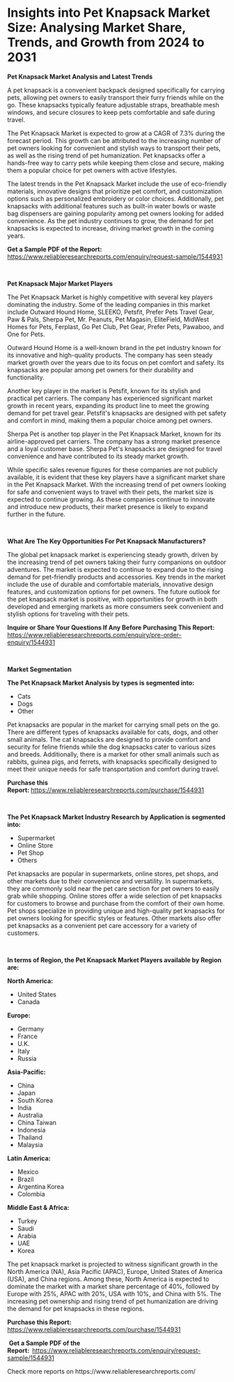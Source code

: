 <p><h1>Insights into Pet Knapsack Market Size: Analysing Market Share, Trends, and Growth from 2024 to 2031</h1></p><p><strong>Pet Knapsack Market Analysis and Latest Trends</strong></p>
<p><p>A pet knapsack is a convenient backpack designed specifically for carrying pets, allowing pet owners to easily transport their furry friends while on the go. These knapsacks typically feature adjustable straps, breathable mesh windows, and secure closures to keep pets comfortable and safe during travel. </p><p>The Pet Knapsack Market is expected to grow at a CAGR of 7.3% during the forecast period. This growth can be attributed to the increasing number of pet owners looking for convenient and stylish ways to transport their pets, as well as the rising trend of pet humanization. Pet knapsacks offer a hands-free way to carry pets while keeping them close and secure, making them a popular choice for pet owners with active lifestyles.</p><p>The latest trends in the Pet Knapsack Market include the use of eco-friendly materials, innovative designs that prioritize pet comfort, and customization options such as personalized embroidery or color choices. Additionally, pet knapsacks with additional features such as built-in water bowls or waste bag dispensers are gaining popularity among pet owners looking for added convenience. As the pet industry continues to grow, the demand for pet knapsacks is expected to increase, driving market growth in the coming years.</p></p>
<p><strong>Get a Sample PDF of the Report:&nbsp;</strong> <a href="https://www.reliableresearchreports.com/enquiry/request-sample/1544931">https://www.reliableresearchreports.com/enquiry/request-sample/1544931</a></p>
<p>&nbsp;</p>
<p><strong>Pet Knapsack Major Market Players</strong></p>
<p><p>The Pet Knapsack Market is highly competitive with several key players dominating the industry. Some of the leading companies in this market include Outward Hound Home, SLEEKO, Petsfit, Prefer Pets Travel Gear, Paw & Pals, Sherpa Pet, Mr. Peanuts, Pet Magasin, EliteField, MidWest Homes for Pets, Ferplast, Go Pet Club, Pet Gear, Prefer Pets, Pawaboo, and One for Pets.</p><p>Outward Hound Home is a well-known brand in the pet industry known for its innovative and high-quality products. The company has seen steady market growth over the years due to its focus on pet comfort and safety. Its knapsacks are popular among pet owners for their durability and functionality.</p><p>Another key player in the market is Petsfit, known for its stylish and practical pet carriers. The company has experienced significant market growth in recent years, expanding its product line to meet the growing demand for pet travel gear. Petsfit's knapsacks are designed with pet safety and comfort in mind, making them a popular choice among pet owners.</p><p>Sherpa Pet is another top player in the Pet Knapsack Market, known for its airline-approved pet carriers. The company has a strong market presence and a loyal customer base. Sherpa Pet's knapsacks are designed for travel convenience and have contributed to its steady market growth.</p><p>While specific sales revenue figures for these companies are not publicly available, it is evident that these key players have a significant market share in the Pet Knapsack Market. With the increasing trend of pet owners looking for safe and convenient ways to travel with their pets, the market size is expected to continue growing. As these companies continue to innovate and introduce new products, their market presence is likely to expand further in the future.</p></p>
<p>&nbsp;</p>
<p><strong>What Are The Key Opportunities For Pet Knapsack Manufacturers?</strong></p>
<p><p>The global pet knapsack market is experiencing steady growth, driven by the increasing trend of pet owners taking their furry companions on outdoor adventures. The market is expected to continue to expand due to the rising demand for pet-friendly products and accessories. Key trends in the market include the use of durable and comfortable materials, innovative design features, and customization options for pet owners. The future outlook for the pet knapsack market is positive, with opportunities for growth in both developed and emerging markets as more consumers seek convenient and stylish options for traveling with their pets.</p></p>
<p><strong>Inquire or Share Your Questions If Any Before Purchasing This Report:</strong> <a href="https://www.reliableresearchreports.com/enquiry/pre-order-enquiry/1544931">https://www.reliableresearchreports.com/enquiry/pre-order-enquiry/1544931</a></p>
<p>&nbsp;</p>
<p><strong>Market Segmentation</strong></p>
<p><strong>The Pet Knapsack Market Analysis by types is segmented into:</strong></p>
<p><ul><li>Cats</li><li>Dogs</li><li>Other</li></ul></p>
<p><p>Pet knapsacks are popular in the market for carrying small pets on the go. There are different types of knapsacks available for cats, dogs, and other small animals. The cat knapsacks are designed to provide comfort and security for feline friends while the dog knapsacks cater to various sizes and breeds. Additionally, there is a market for other small animals such as rabbits, guinea pigs, and ferrets, with knapsacks specifically designed to meet their unique needs for safe transportation and comfort during travel.</p></p>
<p><strong>Purchase this Report:&nbsp;</strong><a href="https://www.reliableresearchreports.com/purchase/1544931">https://www.reliableresearchreports.com/purchase/1544931</a></p>
<p>&nbsp;</p>
<p><strong>The Pet Knapsack Market Industry Research by Application is segmented into:</strong></p>
<p><ul><li>Supermarket</li><li>Online Store</li><li>Pet Shop</li><li>Others</li></ul></p>
<p><p>Pet knapsacks are popular in supermarkets, online stores, pet shops, and other markets due to their convenience and versatility. In supermarkets, they are commonly sold near the pet care section for pet owners to easily grab while shopping. Online stores offer a wide selection of pet knapsacks for customers to browse and purchase from the comfort of their own home. Pet shops specialize in providing unique and high-quality pet knapsacks for pet owners looking for specific styles or features. Other markets also offer pet knapsacks as a convenient pet care accessory for a variety of customers.</p></p>
<p>&nbsp;</p>
<p><strong>In terms of Region, the Pet Knapsack Market Players available by Region are:</strong></p>
<p>
    <p> <strong> North America: </strong>
        <ul>
            <li>United States</li>
            <li>Canada</li>
        </ul>
        </p> 
    <p> <strong> Europe: </strong>
        <ul>
            <li>Germany</li>
            <li>France</li>
            <li>U.K.</li>
            <li>Italy</li>
            <li>Russia</li>
        </ul>
        </p> 
    <p> <strong> Asia-Pacific: </strong>
        <ul>
            <li>China</li>
            <li>Japan</li>
            <li>South Korea</li>
            <li>India</li>
            <li>Australia</li>
            <li>China Taiwan</li>
            <li>Indonesia</li>
            <li>Thailand</li>
            <li>Malaysia</li>
        </ul>
        </p> 
    <p> <strong> Latin America: </strong>
        <ul>
            <li>Mexico</li>
            <li>Brazil</li>
            <li>Argentina Korea</li>
            <li>Colombia</li>
        </ul>
        </p> 
    <p> <strong> Middle East & Africa: </strong>
        <ul>
            <li>Turkey</li>
            <li>Saudi</li>
            <li>Arabia</li>
            <li>UAE</li>
            <li>Korea</li>
        </ul>
    </p>
    </p>
<p><p>The pet knapsack market is projected to witness significant growth in the North America (NA), Asia Pacific (APAC), Europe, United States of America (USA), and China regions. Among these, North America is expected to dominate the market with a market share percentage of 40%, followed by Europe with 25%, APAC with 20%, USA with 10%, and China with 5%. The increasing pet ownership and rising trend of pet humanization are driving the demand for pet knapsacks in these regions.</p></p>
<p><strong>Purchase this Report: </strong><a href="https://www.reliableresearchreports.com/purchase/1544931">https://www.reliableresearchreports.com/purchase/1544931</a></p>
<p>&nbsp;<strong>Get a Sample PDF of the Report:&nbsp;&nbsp;</strong><a href="https://www.reliableresearchreports.com/enquiry/request-sample/1544931">https://www.reliableresearchreports.com/enquiry/request-sample/1544931</a></p>
<p><strong></strong></p>
<p>Check more reports on https://www.reliableresearchreports.com/</p>